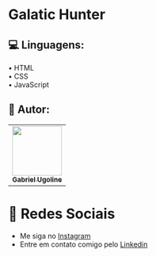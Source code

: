 # Galatic Hunter



## :computer: Linguagens:
• HTML <br>
• CSS <br>
• JavaScript 

  

## :book: Autor:
  <table>
  <tr>
    <td align="center"><a href="https://github.com/gabrielyzy?tab=repositories"><img src="https://cdn.discordapp.com/attachments/1101828434851811432/1263561651093901373/avatar1.png?ex=669aaefd&is=66995d7d&hm=662e21496ab228760020de22dbcf521893d58e7172229e261e1a87724e09ccb3&" width="100px;" alt=""/><br /><sub><b>Gabriel Ugoline</b></sub></a><br /><a href="" title="yzy"></a></td>
  </tr>
</table>

 # :link: Redes Sociais
* Me siga no [Instagram](https://www.instagram.com/gabrielugoline/)
* Entre em contato comigo pelo [Linkedin](https://www.linkedin.com/in/gabriel-ugoline-dos-santos-88537730a/)
